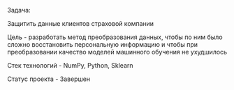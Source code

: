 Задача:

Защитить данные клиентов страховой компании

Цель - разработать метод преобразования данных, чтобы по ним было сложно восстановить персональную информацию и чтобы при преобразовании качество моделей машинного обучения не ухудшилось

Стек технологий - NumPy, Python, Sklearn

Статус проекта - Завершен
